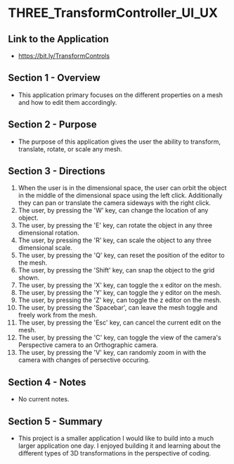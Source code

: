 # THREE_TransformController_UI_UX

## Link to the Application
- https://bit.ly/TransformControls

## Section 1 - Overview 
- This application primary focuses on the different properties on a mesh and how to edit them accordingly. 


## Section 2 - Purpose 
- The purpose of this application gives the user the ability to transform, translate, rotate, or scale any mesh. 


## Section 3 - Directions
1. When the user is in the dimensional space, the user can orbit the object in the middle of the dimensional space using the left click. Additionally they can pan or translate the camera sideways with the right click. 
2. The user, by pressing the 'W' key, can change the location of any object. 
3. The user, by pressing the 'E' key, can rotate the object in any three dimensional rotation. 
4. The user, by pressing the 'R' key, can scale the object to any three dimensional scale. 
5. The user, by pressing the 'Q' key, can reset the position of the editor to the mesh.
6. The user, by pressing the 'Shift' key, can snap the object to the grid shown.
7. The user, by pressing the 'X' key, can toggle the x editor on the mesh.
8. The user, by pressing the 'Y' key, can toggle the y editor on the mesh.
9. The user, by pressing the 'Z' key, can toggle the z editor on the mesh.
10. The user, by pressing the 'Spacebar', can leave the mesh toggle and freely work from the mesh.
11. The user, by pressing the 'Esc' key, can cancel the current edit on the mesh.
12. The user, by pressing the 'C' key, can toggle the view of the camera's Perspective camera to an Orthographic camera.
13. The user, by pressing the 'V' key, can randomly zoom in with the camera with changes of persective occuring. 


## Section 4 - Notes 
- No current notes. 


## Section 5 - Summary 
- This project is a smaller application I would like to build into a much larger application one day. I enjoyed building it and learning about the different types of 3D transformations in the perspective of coding.